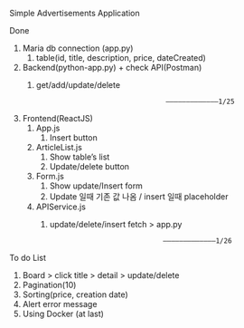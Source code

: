 Simple Advertisements Application

Done
1. Maria db connection (app.py)
    1. table(id, title, description, price, dateCreated)
2. Backend(python-app.py) + check API(Postman)
    1. get/add/update/delete 


                                           —————————————1/25


3. Frontend(ReactJS)
    1. App.js 
        1. Insert button
    2. ArticleList.js
        1. Show table’s list
        2. Update/delete button
    3. Form.js
        1. Show update/Insert form
        2. Update 일때 기존 값 나옴 / insert 일때 placeholder
    4. APIService.js
        1. update/delete/insert fetch > app.py


                                           —————————————1/26




To do List
1. Board > click title > detail > update/delete
2. Pagination(10)
3. Sorting(price, creation date)
4. Alert error message
5. Using Docker (at last)




